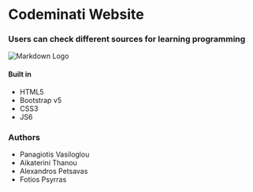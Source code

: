 # Codeminati Website

### Users can check different sources for learning programming

![Markdown Logo](https://media2.giphy.com/media/ZZxkwbrAAknlftnAUU/giphy.gif)

#### Built in

-   HTML5
-   Bootstrap v5
-   CSS3
-   JS6

### Authors

-   Panagiotis Vasiloglou
-   Aikaterini Thanou
-   Alexandros Petsavas
-   Fotios Psyrras
